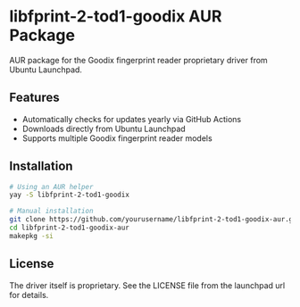 # libfprint-2-tod1-goodix AUR Package

AUR package for the Goodix fingerprint reader proprietary driver from Ubuntu Launchpad.

## Features

- Automatically checks for updates yearly via GitHub Actions
- Downloads directly from Ubuntu Launchpad
- Supports multiple Goodix fingerprint reader models

## Installation

```bash
# Using an AUR helper
yay -S libfprint-2-tod1-goodix

# Manual installation
git clone https://github.com/yourusername/libfprint-2-tod1-goodix-aur.git
cd libfprint-2-tod1-goodix-aur
makepkg -si
```

## License

The driver itself is proprietary. See the LICENSE file from the launchpad url for details.
